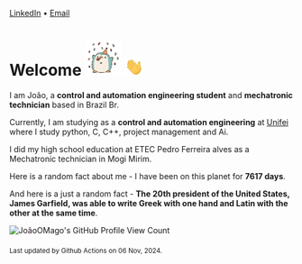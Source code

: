 [LinkedIn](https://www.linkedin.com/in/joão-pedro-gozzoli-b95641301/) &bull;
[Email](joaopedrogozzoli@gmail.com)

# Welcome <img src="happy.gif" height="64px" /> <img src="wave.gif" height="32px" />

I am João, a  **control and automation engineering student** and **mechatronic technician** based in Brazil Br.

Currently, I am studying as a **control and automation engineering** at [Unifei](https://unifei.edu.br) where I study python, C, C++, project management and Ai.

I did my high school education at ETEC Pedro Ferreira alves as a Mechatronic technician in Mogi Mirim.

Here is a random fact about me - I have been on this planet for **7617 days**.

And here is a just a random fact -  **The 20th president of the United States, James Garfield, was able to write Greek with one hand and Latin with the other at the same time**.

![JoãoOMago's GitHub Profile View Count](https://komarev.com/ghpvc/?username=JoaoOMago)

<sub>Last updated by Github Actions on 06 Nov, 2024.</sub>
